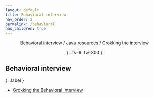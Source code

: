 ```yaml
---
layout: default
title: Behavioral interview
nav_order: 2
permalink: /behavioral
has_children: true
---
```

<div align="center" markdown="1">
Behavioral interview / Java resources / Grokking the interview

{: .fs-6 .fw-300 }
</div>

## Behavioral interview
{: .label }
*  <a href="https://www.educative.io/courses/grokking-the-behavioral-interview">Grokking the Behavioral Interview</a>